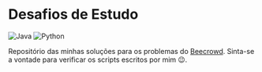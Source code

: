 # Desafios de Estudo
<div>
<img  alt="Java"  src="https://img.shields.io/badge/Java-ED8B00?style=for-the-badge&logo=openjdk&logoColor=white"/>
<img  alt="Python"  src="https://img.shields.io/badge/Python-3776AB?style=for-the-badge&logo=python&logoColor=white"/>
</div>

Repositório das minhas soluções para os problemas do [Beecrowd](https://www.beecrowd.com.br/judge/pt). Sinta-se a vontade para verificar os scripts escritos por mim 😉.
